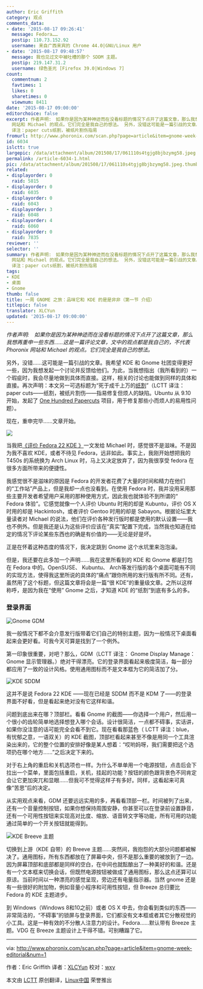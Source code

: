 ```yaml
---
author: Eric Griffith
category: 观点
comments_data:
- date: '2015-08-17 09:26:41'
  message: Fedora……
  postip: 110.73.152.92
  username: 来自广西来宾的 Chrome 44.0|GNU/Linux 用户
- date: '2015-08-17 09:48:57'
  message: 我也见过文中被吐槽的那个 SDDM 主题。
  postip: 219.147.31.2
  username: 绿色圣光 [Firefox 39.0|Windows 7]
count:
  commentnum: 2
  favtimes: 1
  likes: 0
  sharetimes: 0
  viewnum: 8411
date: '2015-08-17 09:00:00'
editorchoice: false
excerpt: 作者声明:　如果你是因为某种神迹而在没看标题的情况下点开了这篇文章，那么我想再重申一些东西这是一篇评论文章，文中的观点都是我自己的，不代表 Phoronix
  网站和 Michael 的观点。它们完全是我自己的想法。 另外，没错这可能是一篇引战的文章。我希望 KDE 和 Gnome 社团变得更好一些，因为我想发起一个讨论并反馈给他们。为此，当我想指出（我所看到的）一个瑕疵时，我会尽量地做到具体而直接。这样，相关的讨论也能做到同样的具体和直接。再次声明：本文另一可选标题为死于成千上万的纸割（LCTT
  译注：paper cuts纸割，被纸片割伤指易
fromurl: http://www.phoronix.com/scan.php?page=article&item=gnome-week-editorial&num=1
id: 6034
islctt: true
largepic: /data/attachment/album/201508/17/061110s4tgjg8bjbzymg58.jpeg
permalink: /article-6034-1.html
pic: /data/attachment/album/201508/17/061110s4tgjg8bjbzymg58.jpeg.thumb.jpg
related:
- displayorder: 0
  raid: 5815
- displayorder: 0
  raid: 6035
- displayorder: 0
  raid: 6043
- displayorder: 3
  raid: 6048
- displayorder: 4
  raid: 6060
- displayorder: 0
  raid: 7835
reviewer: ''
selector: ''
summary: 作者声明:　如果你是因为某种神迹而在没看标题的情况下点开了这篇文章，那么我想再重申一些东西这是一篇评论文章，文中的观点都是我自己的，不代表 Phoronix
  网站和 Michael 的观点。它们完全是我自己的想法。 另外，没错这可能是一篇引战的文章。我希望 KDE 和 Gnome 社团变得更好一些，因为我想发起一个讨论并反馈给他们。为此，当我想指出（我所看到的）一个瑕疵时，我会尽量地做到具体而直接。这样，相关的讨论也能做到同样的具体和直接。再次声明：本文另一可选标题为死于成千上万的纸割（LCTT
  译注：paper cuts纸割，被纸片割伤指易
tags:
- KDE
- 桌面
- Gnome
thumb: false
title: 一周 GNOME 之旅：品味它和 KDE 的是是非非（第一节 介绍）
titlepic: false
translator: XLCYun
updated: '2015-08-17 09:00:00'
---
```


*作者声明:　如果你是因为某种神迹而在没看标题的情况下点开了这篇文章，那么我想再重申一些东西……这是一篇评论文章，文中的观点都是我自己的，不代表 Phoronix 网站和 Michael 的观点。它们完全是我自己的想法。*


另外，没错……这可能是一篇引战的文章。我希望 KDE 和 Gnome 社团变得更好一些，因为我想发起一个讨论并反馈给他们。为此，当我想指出（我所看到的）一个瑕疵时，我会尽量地做到具体而直接。这样，相关的讨论也能做到同样的具体和直接。再次声明：本文另一可选标题为“死于成千上万的[纸割](https://wiki.ubuntu.com/One%20Hundred%20Papercuts)”（LCTT 译注：paper cuts——纸割，被纸片割伤——指易修复但烦人的缺陷。Ubuntu 从 9.10 开始，发起了 [One Hundred Papercuts](https://wiki.ubuntu.com/One%20Hundred%20Papercuts) 项目，用于修复那些小而烦人的易用性问题）。


现在，重申完毕……文章开始。


![](/data/attachment/album/201508/17/061110s4tgjg8bjbzymg58.jpeg)


当我把[《评价 Fedora 22 KDE 》](http://www.phoronix.com/scan.php?page=article&item=fedora-22-kde&num=1)一文发给 Michael 时，感觉很不是滋味。不是因为我不喜欢 KDE，或者不待见 Fedora，远非如此。事实上，我刚开始想把我的 T450s 的系统换为 Arch Linux 时，马上又决定放弃了，因为我很享受 fedora 在很多方面所带来的便捷性。


我感觉很不是滋味的原因是 Fedora 的开发者花费了大量的时间和精力在他们的“工作站”产品上，但是我却一点也没看到。在使用 Fedora 时，我并没用采用那些主要开发者希望用户采用的那种使用方式，因此我也就体验不到所谓的“ Fedora 体验”。它感觉就像一个人评价 Ubuntu 时用的却是 Kubuntu，评价 OS X 时用的却是 Hackintosh，或者评价 Gentoo 时用的却是 Sabayon。根据论坛里大量读者对 Michael 的说法，他们在评价各种发行版时都是使用的默认设置——我也不例外。但是我还是认为这些评价应该在“真实”配置下完成，当然我也知道在给定的情况下评论某些东西也的确是有价值的——无论是好是坏。


正是在怀着这种态度的情况下，我决定跳到 Gnome 这个水坑里来泡泡澡。


但是，我还要在此多加一个声明……我在这里所看到的 KDE 和 Gnome 都是打包在 Fedora 中的。OpenSUSE、 Kubuntu、 Arch等发行版的各个桌面可能有不同的实现方法，使得我这里所说的具体的“痛点”跟你所用的发行版有所不同。还有，虽然用了这个标题，但这篇文章将会是一篇“很 KDE”的重量级文章。之所以这样称呼，是因为我在“使用” Gnome 之后，才知道 KDE 的“纸割”到底有多么的多。


### 登录界面


![Gnome GDM](/data/attachment/album/201508/17/061126o0364cjnq00wic3w.jpeg)


我一般情况下都不会介意发行版带着它们自己的特别主题，因为一般情况下桌面看起来会更好看。可我今天可算是找到了一个例外。


第一印象很重要，对吧？那么，GDM（LCTT 译注： Gnome Display Manage：Gnome 显示管理器。）绝对干得漂亮。它的登录界面看起来极度简洁，每一部分都应用了一致的设计风格。使用通用图标而不是文本框为它的简洁加了分。


![KDE SDDM](/data/attachment/album/201508/17/061158g1t1zupn11117oaf.jpeg)


这并不是说 Fedora 22 KDE ——现在已经是 SDDM 而不是 KDM 了——的登录界面不好看，但是看起来绝对没有它这样和谐。


问题到底出来在哪？顶部栏。看看 Gnome 的截图——你选择一个用户，然后用一个很小的齿轮简单地选择想登入哪个会话。设计很简洁，一点都不碍事，实话讲，如果你没注意的话可能完全会看不到它。现在看看那蓝色（ LCTT 译注：blue，有忧郁之意，一语双关）的 KDE 截图，顶部栏看起来甚至不像是用同一个工具渲染出来的，它的整个位置的安排好像是某人想着：“哎哟妈呀，我们需要把这个选项扔在哪个地方……”之后决定下来的。


对于右上角的重启和关机选项也一样。为什么不单单用一个电源按钮，点击后会下拉出一个菜单，里面包括重启，关机，挂起的功能？按钮的颜色跟背景色不同肯定会让它更加突兀和显眼……但我可不觉得这样子有多好。同样，这看起来可真像“苦思”后的决定。


从实用观点来看，GDM 还要远远实用的多，再看看顶部一栏。时间被列了出来，还有一个音量控制按钮，如果你想保持周围安静，你甚至可以在登录前设置静音，还有一个可用性按钮来实现高对比度、缩放、语音转文字等功能，所有可用的功能通过简单的一个开关按钮就能得到。


![KDE Breeve 主题](/data/attachment/album/201508/17/061236tp1puggkk1h5h6jt.jpeg)


切换到上游（KDE 自带）的 Breeve 主题……突然间，我抱怨的大部分问题都被解决了。通用图标，所有东西都放在了屏幕中央，但不是那么重要的被放到了一边。因为屏幕顶部和底部都是同样的空白，在中间也就酝酿出了一种美好的和谐。还是有一个文本框来切换会话，但既然电源按钮被做成了通用图标，那么这点还算可以原谅。当前时间以一种漂亮的感觉呈现，旁边还有电量指示器。当然 gnome 还是有一些很好的附加物，例如音量小程序和可用性按钮，但 Breeze 总归要比 Fedora 的 KDE 主题进步。


到 Windows（Windows 8和10之前）或者 OS X 中去，你会看到类似的东西——非常简洁的，“不碍事”的锁屏与登录界面，它们都没有文本框或者其它分散视觉的小工具。这是一种有效的不分散人注意力的设计。Fedora……默认带有 Breeze 主题。VDG 在 Breeze 主题设计上干得不错。可别糟蹋了它。




---


via: <http://www.phoronix.com/scan.php?page=article&item=gnome-week-editorial&num=1>


作者：Eric Griffith 译者：[XLCYun](https://github.com/XLCYun) 校对：[wxy](https://github.com/wxy)


本文由 [LCTT](https://github.com/LCTT/TranslateProject) 原创翻译，[Linux中国](https://linux.cn/) 荣誉推出